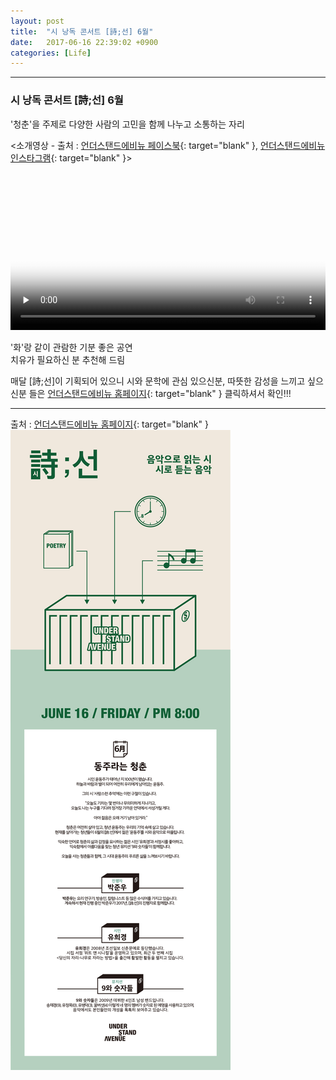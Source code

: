 ```yaml
---
layout: post
title:  "시 낭독 콘서트 [詩;선] 6월"
date:   2017-06-16 22:39:02 +0900
categories: [Life]
---
```


---

### 시 낭독 콘서트 [詩;선] 6월

'청춘'을 주제로 다양한 사람의 고민을 함께 나누고 소통하는 자리    


\<소개영상 - 출처 : [언더스탠드에비뉴 페이스북](https://www.facebook.com/understandavenue/videos/1589989734352631/){: target="blank" }, [언더스탠드에비뉴 인스타그램](https://www.instagram.com/p/BVZjaTXDCDp/?taken-by=understandavenue){: target="blank" }\>                                  

<video controls preload="none"
  style="width:100%;height:100%;"
  poster="/static/img/posts/2017/20170616_video_understandavenue.jpg"
  data-setup='{ "aspectRatio":"640:360", "playbackRates": [1, 1.5, 2] }'>
  <source src="/static/video/posts/2017/20170616_understandavenue.mp4" type='video/mp4' />
</video>

'화'랑 같이 관람한 기분 좋은 공연     
치유가 필요하신 분 추천해 드림

매달 [詩;선]이 기획되어 있으니 시와 문학에 관심 있으신분, 따뜻한 감성을 느끼고 싶으신분 들은 [언더스탠드에비뉴 홈페이지](http://www.understandavenue.com){: target="blank" } 클릭하셔서 확인!!!

---

출처 : [언더스탠드에비뉴 홈페이지](http://www.understandavenue.com){: target="blank" }
![詩;선](/static/img/posts/2017/20170616_understandavenue.jpg)
